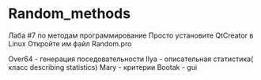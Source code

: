 Random_methods
==============

Лаба #7 по методам программирование
Просто установите QtCreator в Linux
Откройте им файл Random.pro

Over64 - генерация поседовательности
Ilya - описательная статистика( класс describing statistics)
Mary - критерии
Bootak - gui 
